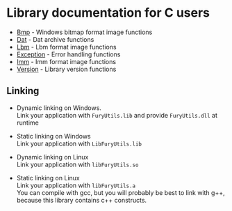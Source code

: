 # Library documentation for C users

- [Bmp](bmp.md) - Windows bitmap format image functions
- [Dat](dat.md) - Dat archive functions
- [Lbm](lbm.md) - Lbm format image functions
- [Exception](exception.md) - Error handling functions
- [Imm](imm.md) - Imm format image functions
- [Version](version.md) - Library version functions

## Linking

- Dynamic linking on Windows.  
Link your application with `FuryUtils.lib` and provide `FuryUtils.dll` at runtime

- Static linking on Windows  
Link your application with `LibFuryUtils.lib`

- Dynamic linking on Linux  
Link your application with `libFuryUtils.so`

- Static linking on Linux  
Link your application with `libFuryUtils.a`  
You can compile with gcc, but you will probably be best to link with g++, because this library contains c++ constructs.

